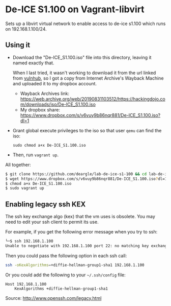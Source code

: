 # De-ICE S1.100 on Vagrant-libvirt

Sets up a libvirt virtual network to enable access to de-ice s1.100 which runs
on 192.168.1.100/24.


## Using it

* Download the "De-ICE_S1.100.iso" file into this directory, leaving it named
  exactly that. 

  When I last tried, it wasn't working to download it from the url
  linked from [vulnhub](https://www.vulnhub.com/entry/de-ice-s1100,8/), so I got a
  copy from Internet Archive's Wayback Machine and uploaded it to my dropbox
  account.

  * Wayback Archives link:
    <https://web.archive.org/web/20190831103512/https://hackingdojo.com/downloads/iso/De-ICE_S1.100.iso>
  * My dropbox share:
    <https://www.dropbox.com/s/v6vuy9b86nqr881/De-ICE_S1.100.iso?dl=1>

* Grant global execute privileges to the iso so that user `qemu` can find the iso:
    
      sudo chmod a+x De-ICE_S1.100.iso

* Then, run `vagrant up`.

All together:

```bash
$ git clone https://github.com/deargle/lab-de-ice-s1-100 && cd lab-de-ice-s1-100
$ wget https://www.dropbox.com/s/v6vuy9b86nqr881/De-ICE_S1.100.iso?dl=1 -O De-ICE_S1.100.iso
$ chmod a+x De-ICE_S1.100.iso
$ sudo vagrant up
```


## Enabling legacy ssh KEX

The ssh key exchange algo (kex) that the vm uses is obsolete. You may need
to edit your ssh client to permit its use.

For example, if you get the following error message when you try to ssh:

```bash
└─$ ssh 192.168.1.100                                                                  
Unable to negotiate with 192.168.1.100 port 22: no matching key exchange method found. Their offer: diffie-hellman-group-exchange-sha1,diffie-hellman-group14-sha1,diffie-hellman-group1-sha1
```

Then you could pass the following option in each ssh call:

```bash
ssh -oKexAlgorithms=+diffie-hellman-group1-sha1 192.168.1.100
```

Or you could add the following to your `~/.ssh/config` file:

```
Host 192.168.1.100
    KexAlgorithms +diffie-hellman-group1-sha1
```

Source: <http://www.openssh.com/legacy.html>
